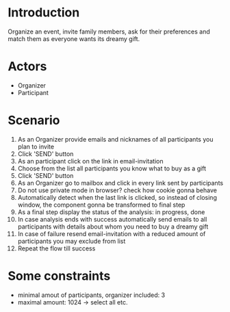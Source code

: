 # Introduction 
Organize an event, invite family members, ask for their preferences and match them as everyone wants its dreamy gift.

# Actors
- Organizer
- Participant

# Scenario
<ol>
<li>As an Organizer provide emails and nicknames of all participants you plan to invite</li>
<li>Click 'SEND' button</li>
<li>As an participant click on the link in email-invitation</li>
<li>Choose from the list all participants you know what to buy as a gift</li>
<li>Click 'SEND' button</li>
<li>As an Organizer go to mailbox and click in every link sent by participants</li>
<li>Do not use private mode in browser? check how cookie gonna behave</li>
<li>Automatically detect when the last link is clicked, so instead of closing window, the component gonna be transformed to final step</li>
<li>As a final step display the status of the analysis: in progress, done</li>
<li>In case analysis ends with success automatically send emails to all participants with details about whom you need to buy a dreamy gift</li>
<li>In case of failure resend email-invitation with a reduced amount of participants you may exclude from list</li>
<li>Repeat the flow till success</li>
</ol>

# Some constraints
 - minimal amout of participants, organizer included: 3
 - maximal amount: 1024 -> select all etc.
